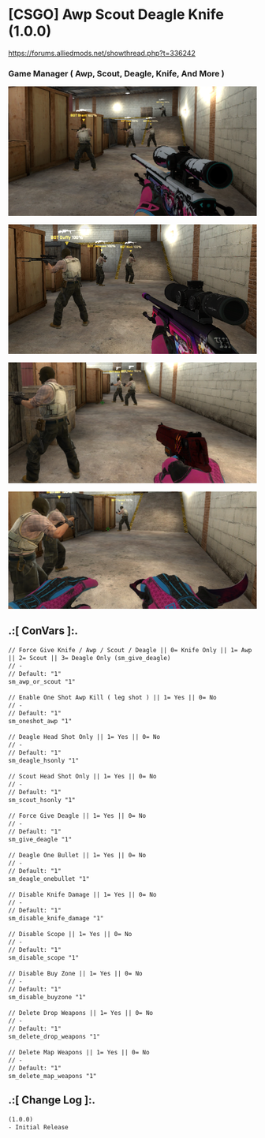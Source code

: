 # [CSGO] Awp Scout Deagle Knife (1.0.0)
https://forums.alliedmods.net/showthread.php?t=336242

### Game Manager ( Awp, Scout, Deagle, Knife, And More )

![alt text](https://github.com/oqyh/Awp-Scout-Deagle-Mode/blob/main/images/1.png?raw=true)

![alt text](https://github.com/oqyh/Awp-Scout-Deagle-Mode/blob/main/images/2.png?raw=true)

![alt text](https://github.com/oqyh/Awp-Scout-Deagle-Mode/blob/main/images/3.png?raw=true)

![alt text](https://github.com/oqyh/Awp-Scout-Deagle-Mode/blob/main/images/4.png?raw=true)


## .:[ ConVars ]:.
  ```
// Force Give Knife / Awp / Scout / Deagle || 0= Knife Only || 1= Awp || 2= Scout || 3= Deagle Only (sm_give_deagle)
// -
// Default: "1"
sm_awp_or_scout "1"

// Enable One Shot Awp Kill ( leg shot ) || 1= Yes || 0= No
// -
// Default: "1"
sm_oneshot_awp "1"

// Deagle Head Shot Only || 1= Yes || 0= No
// -
// Default: "1"
sm_deagle_hsonly "1"

// Scout Head Shot Only || 1= Yes || 0= No
// -
// Default: "1"
sm_scout_hsonly "1"

// Force Give Deagle || 1= Yes || 0= No
// -
// Default: "1"
sm_give_deagle "1"

// Deagle One Bullet || 1= Yes || 0= No
// -
// Default: "1"
sm_deagle_onebullet "1"

// Disable Knife Damage || 1= Yes || 0= No
// -
// Default: "1"
sm_disable_knife_damage "1"

// Disable Scope || 1= Yes || 0= No
// -
// Default: "1"
sm_disable_scope "1"

// Disable Buy Zone || 1= Yes || 0= No
// -
// Default: "1"
sm_disable_buyzone "1"

// Delete Drop Weapons || 1= Yes || 0= No
// -
// Default: "1"
sm_delete_drop_weapons "1"

// Delete Map Weapons || 1= Yes || 0= No
// -
// Default: "1"
sm_delete_map_weapons "1"
```


## .:[ Change Log ]:.
```
(1.0.0)
- Initial Release
```
